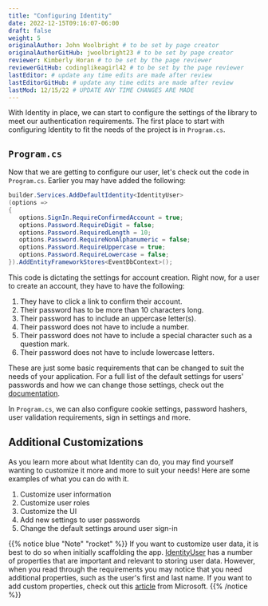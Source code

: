 ```yaml
---
title: "Configuring Identity"
date: 2022-12-15T09:16:07-06:00
draft: false
weight: 5
originalAuthor: John Woolbright # to be set by page creator
originalAuthorGitHub: jwoolbright23 # to be set by page creator
reviewer: Kimberly Horan # to be set by the page reviewer
reviewerGitHub: codinglikeagirl42 # to be set by the page reviewer
lastEditor: # update any time edits are made after review
lastEditorGitHub: # update any time edits are made after review
lastMod: 12/15/22 # UPDATE ANY TIME CHANGES ARE MADE
---
```


With Identity in place, we can start to configure the settings of the library to meet our authentication requirements. The first place to start with configuring Identity to fit the needs of the project is in `Program.cs`.

## `Program.cs`

Now that we are getting to configure our user, let's check out the code in `Program.cs`. Earlier you may have added the following:

```csharp {linenos=table}
builder.Services.AddDefaultIdentity<IdentityUser>
(options =>
{
   options.SignIn.RequireConfirmedAccount = true;
   options.Password.RequireDigit = false;
   options.Password.RequiredLength = 10;
   options.Password.RequireNonAlphanumeric = false;
   options.Password.RequireUppercase = true;
   options.Password.RequireLowercase = false;
}).AddEntityFrameworkStores<EventDbContext>();
```

This code is dictating the settings for account creation. Right now, for a user to create an account, they have to have the following:

1. They have to click a link to confirm their account.
1. Their password has to be more than 10 characters long.
1. Their password has to include an uppercase letter(s).
1. Their password does not have to include a number.
1. Their password does not have to include a special character such as a question mark.
1. Their password does not have to include lowercase letters.

These are just some basic requirements that can be changed to suit the needs of your application.
For a full list of the default settings for users' passwords and how we can change those settings, check out the [documentation](https://learn.microsoft.com/en-us/dotnet/api/microsoft.aspnetcore.identity.passwordoptions?view=aspnetcore-6.0).

In `Program.cs`, we can also configure cookie settings, password hashers, user validation requirements, sign in settings and more.

## Additional Customizations

As you learn more about what Identity can do, you may find yourself wanting to customize it more and more to suit your needs!
Here are some examples of what you can do with it.

1. Customize user information
1. Customize user roles
1. Customize the UI
1. Add new settings to user passwords
1. Change the default settings around user sign-in

{{% notice blue "Note" "rocket" %}}
If you want to customize user data, it is best to do so when initially scaffolding the app.
[IdentityUser](https://docs.microsoft.com/en-us/dotnet/api/microsoft.aspnetcore.identity.entityframeworkcore.identityuser?view=aspnetcore-1.1) has a number of properties that are important and relevant to storing user data.
However, when you read through the requirements you may notice that you need additional properties, such as the user's first and last name.
If you want to add custom properties, check out this [article](https://learn.microsoft.com/en-us/aspnet/core/security/authentication/add-user-data?view=aspnetcore-6.0&tabs=visual-studio) from Microsoft.
{{% /notice %}}
